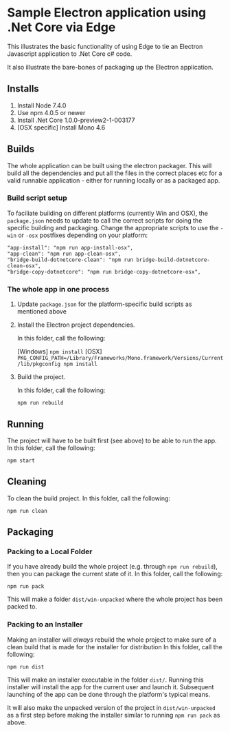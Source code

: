 # Sample Electron application using .Net Core via Edge

This illustrates the basic functionality of using Edge to tie an Electron Javascript application to .Net Core c# code.

It also illustrate the bare-bones of packaging up the Electron application.


## Installs
 1. Install Node 7.4.0
 2. Use npm 4.0.5 or newer
 3. Install .Net Core 1.0.0-preview2-1-003177
 4. [OSX specific] Install Mono 4.6

## Builds

The whole application can be built using the electron packager. This will build all the dependencies and put all the files in the correct places etc for a valid runnable application - either for running locally or as a packaged app.

### Build script setup

To faciliate building on different platforms (currently Win and OSX), the `package.json` needs to update to call the correct scripts for doing the specific building and packaging. Change the appropriate scripts to use the `-win` or `-osx` postfixes depending on your platform:

```
"app-install": "npm run app-install-osx",
"app-clean": "npm run app-clean-osx",
"bridge-build-dotnetcore-clean": "npm run bridge-build-dotnetcore-clean-osx",
"bridge-copy-dotnetcore": "npm run bridge-copy-dotnetcore-osx",
```

### The whole app in one process

 1. Update `package.json` for the platform-specific build scripts as mentioned above
 
 2. Install the Electron project dependencies.
 
  	 In this folder, call the following:
    
  	 [Windows] `npm install`
     [OSX] `PKG_CONFIG_PATH=/Library/Frameworks/Mono.framework/Versions/Current/lib/pkgconfig npm install`

 3. Build the project.
 
	In this folder, call the following:
 
	`npm run rebuild`

## Running

The project will have to be built first (see above) to be able to run the app.
In this folder, call the following:

`npm start`

## Cleaning

To clean the build project.
In this folder, call the following:

`npm run clean`

## Packaging

### Packing to a Local Folder
If you have already build the whole project (e.g. through `npm run rebuild`), then you can package the current state of it.
In this folder, call the following:

`npm run pack`

This will make a folder `dist/win-unpacked` where the whole project has been packed to.

### Packing to an Installer
Making an installer will *always* rebuild the whole project to make sure of a clean build that is made for the installer for distribution
In this folder, call the following:

`npm run dist`

This will make an installer executable in the folder `dist/`.
Running this installer will install the app for the current user and launch it. Subsequent launching of the app can be done through the platform's typical means.

It will also make the unpacked version of the project in `dist/win-unpacked` as a first step before making the installer similar to running `npm run pack` as above.
